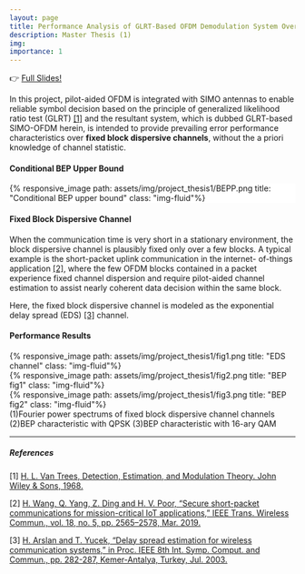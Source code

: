 ```yaml
---
layout: page
title: Performance Analysis of GLRT-Based OFDM Demodulation System Over Fixed Block Dispersive Channel
description: Master Thesis (1)
img: 
importance: 1
---
```


:point_right: [Full Slides!](/assets/pdf/thesis_slides.pdf)

In this project, pilot-aided OFDM is integrated with SIMO antennas to enable reliable symbol decision based on the principle of generalized likelihood ratio test (GLRT) [[1]](#references) and the resultant system, which is dubbed GLRT-based SIMO-OFDM herein, is intended to provide prevailing error performance characteristics over **fixed block dispersive channels**, without the a priori knowledge of channel statistic.

#### Conditional BEP Upper Bound

<div class="w-75 p-3" style="background-color: #FFF;">{% responsive_image path: assets/img/project_thesis1/BEPP.png title: "Conditional BEP upper bound" class: "img-fluid"%}</div>

#### Fixed Block Dispersive Channel
When the communication time is very short in a stationary environment, the block dispersive channel is plausibly fixed only over a few blocks. A typical example is the short-packet uplink communication in the internet- of-things application [[2]](#references), where the few OFDM blocks contained in a packet experience fixed channel dispersion and require pilot-aided channel estimation to assist nearly coherent data decision within the same block.

Here, the fixed block dispersive channel is modeled as the exponential delay spread (EDS) [[3]](#references) channel.


#### Performance Results

<div class="container">
  <div class="row">
    <div class="col">
      {% responsive_image path: assets/img/project_thesis1/fig1.png title: "EDS channel" class: "img-fluid"%}
    </div>
    <div class="col">
      {% responsive_image path: assets/img/project_thesis1/fig2.png title: "BEP fig1" class: "img-fluid"%}
    </div>
    <div class="col">
      {% responsive_image path: assets/img/project_thesis1/fig3.png title: "BEP fig2" class: "img-fluid"%}
    </div>
  </div>
</div>
<div class="caption">
    (1)Fourier power spectrums of fixed block dispersive channel channels
    (2)BEP characteristic with QPSK
    (3)BEP characteristic with 16-ary QAM
</div>

---
##### References
[1] [H. L. Van Trees, Detection, Estimation, and Modulation Theory. John Wiley & Sons, 1968.](https://www.wiley.com/en-us/Detection+Estimation+and+Modulation+Theory%2C+Part+I%3A+Detection%2C+Estimation%2C+and+Filtering+Theory%2C+2nd+Edition-p-9780470542965)

[2] [H. Wang, Q. Yang, Z. Ding and H. V. Poor, “Secure short-packet communications for mission-critical IoT applications,” IEEE Trans. Wireless Commun., vol. 18, no. 5, pp. 2565–2578, Mar. 2019.](https://ieeexplore.ieee.org/document/8672179)

[3] [H. Arslan and T. Yucek, “Delay spread estimation for wireless communication systems,” in Proc. IEEE 8th Int. Symp. Comput. and Commun., pp. 282-287, Kemer-Antalya, Turkey, Jul. 2003.](https://citeseerx.ist.psu.edu/viewdoc/download?doi=10.1.1.1071.8614&rep=rep1&type=pdf)